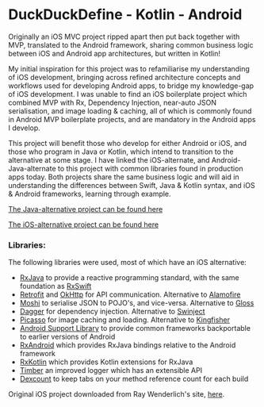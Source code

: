 # DuckDuckDefine - Kotlin - Android


Originally an iOS MVC project ripped apart then put back together with MVP, translated to the Android framework, sharing common business logic between iOS and Android app architectures, but written in Kotlin!

My initial inspiration for this project was to refamiliarise my understanding of iOS development, bringing across refined architecture concepts and workflows used for developing Android apps, to bridge my knowledge-gap of iOS development. I was unable to find an iOS boilerplate project which combined MVP with Rx, Dependency Injection, near-auto JSON serialisation, and image loading & caching, all of which is commonly found in Android MVP boilerplate projects, and are mandatory in the Android apps I develop.

This project will benefit those who develop for either Android or iOS, and those who program in Java or Kotlin, which intend to transition to the alternative at some stage. I have linked the iOS-alternate, and Android-Java-alternate to this project with common libraries found in production apps today. Both projects share the same business logic and will aid in understanding the differences between Swift, Java & Kotlin syntax, and iOS & Android frameworks, learning through example.

[The Java-alternative project can be found here](https://github.com/teeeeeegz/DuckDuckDefine-Android)

[The iOS-alternative project can be found here](https://github.com/teeeeeegz/DuckDuckDefine-iOS)


### Libraries:
The following libraries were used, most of which have an iOS alternative:
 * [RxJava](https://github.com/ReactiveX/RxJava) to provide a reactive programming standard, with the same foundation as [RxSwift](https://github.com/ReactiveX/RxSwift)
 * [Retrofit](https://github.com/square/retrofit) and [OkHttp](https://github.com/square/okhttp) for API communication. Alternative to [Alamofire](https://github.com/Alamofire/Alamofire)
 * [Moshi](https://github.com/square/moshi) to serialise JSON to POJO's, and vice-versa. Alternative to [Gloss](https://github.com/hkellaway/Gloss)
 * [Dagger](https://github.com/google/dagger) for dependency injection. Alternative to [Swinject](https://github.com/Swinject/Swinject)
 * [Picasso](https://github.com/square/picasso) for image caching and loading. Alternative to [Kingfisher](https://github.com/onevcat/Kingfisher)
 * [Android Support Library](https://developer.android.com/topic/libraries/support-library/revisions.html) to provide common frameworks backportable to earlier versions of Android
 * [RxAndroid](https://github.com/ReactiveX/RxAndroid) which provides RxJava bindings relative to the Android framework
 * [RxKotlin](https://github.com/ReactiveX/RxKotlin) which provides Kotlin extensions for RxJava
 * [Timber](https://github.com/JakeWharton/timber) an improved logger which has an extensible API
 * [Dexcount](https://github.com/KeepSafe/dexcount-gradle-plugin) to keep tabs on your method reference count for each build


Original iOS project downloaded from Ray Wenderlich's site, [here](https://www.raywenderlich.com/109330/carthage-tutorial-getting-started).